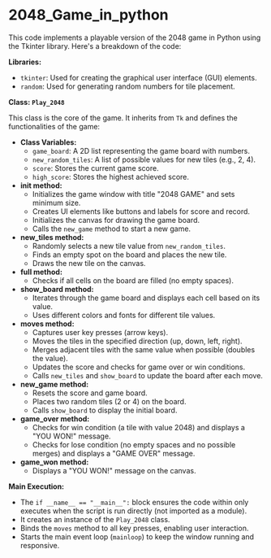 # 2048_Game_in_python

This code implements a playable version of the 2048 game in Python using the Tkinter library. Here's a breakdown of the code:

**Libraries:**

* `tkinter`: Used for creating the graphical user interface (GUI) elements.
* `random`: Used for generating random numbers for tile placement.

**Class: `Play_2048`**

This class is the core of the game. It inherits from `Tk` and defines the functionalities of the game:

* **Class Variables:**
    * `game_board`: A 2D list representing the game board with numbers.
    * `new_random_tiles`: A list of possible values for new tiles (e.g., 2, 4).
    * `score`: Stores the current game score.
    * `high_score`: Stores the highest achieved score.
* **__init__ method:**
    * Initializes the game window with title "2048 GAME" and sets minimum size.
    * Creates UI elements like buttons and labels for score and record.
    * Initializes the canvas for drawing the game board.
    * Calls the `new_game` method to start a new game.
* **new_tiles method:**
    * Randomly selects a new tile value from `new_random_tiles`.
    * Finds an empty spot on the board and places the new tile.
    * Draws the new tile on the canvas.
* **full method:**
    * Checks if all cells on the board are filled (no empty spaces).
* **show_board method:**
    * Iterates through the game board and displays each cell based on its value.
    * Uses different colors and fonts for different tile values.
* **moves method:**
    * Captures user key presses (arrow keys).
    * Moves the tiles in the specified direction (up, down, left, right).
    * Merges adjacent tiles with the same value when possible (doubles the value).
    * Updates the score and checks for game over or win conditions.
    * Calls `new_tiles` and `show_board` to update the board after each move.
* **new_game method:**
    * Resets the score and game board.
    * Places two random tiles (2 or 4) on the board.
    * Calls `show_board` to display the initial board.
* **game_over method:**
    * Checks for win condition (a tile with value 2048) and displays a "YOU WON!" message.
    * Checks for lose condition (no empty spaces and no possible merges) and displays a "GAME OVER" message.
* **game_won method:**
    * Displays a "YOU WON!" message on the canvas.

**Main Execution:**

* The `if __name__ == "__main__":` block ensures the code within only executes when the script is run directly (not imported as a module).
* It creates an instance of the `Play_2048` class.
* Binds the `moves` method to all key presses, enabling user interaction.
* Starts the main event loop (`mainloop`) to keep the window running and responsive.
